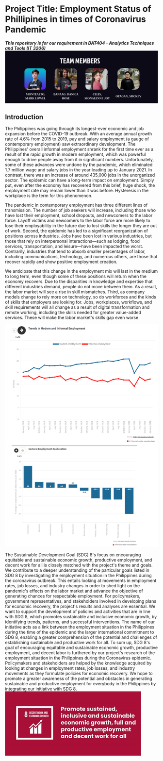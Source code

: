 # Project Title: Employment Status of Phillipines in times of Coronavirus Pandemic
***This repository is for our requirement in BAT404 - Analytics Techniques and Tools (IT 3206)***
![Team Members](images/team_members.png)

## Introduction

The Philippines was going through its longest-ever economic and job expansion before the COVID-19 outbreak. With an average annual growth rate of 4.6% from 2015 to 2019, pay and salary employment (a gauge of contemporary employment) saw extraordinary development. The Philippines' overall informal employment shrank for the first time ever as a result of the rapid growth in modern employment, which was powerful enough to drive people away from it in significant numbers. Unfortunately, some of these advances were undone by the pandemic, which eliminated 1.7 million wage and salary jobs in the year leading up to January 2021. In contrast, there was an increase of around 435,000 jobs in the unorganized sector. The epidemic can have a long-term impact on employment. Simply put, even after the economy has recovered from this brief, huge shock, the employment rate may remain lower than it was before. Hysteresis in the workplace is the term for this phenomenon.

The pandemic in contemporary employment has three different lines of transmission. The number of job seekers will increase, including those who have lost their employment, school dropouts, and newcomers to the labor force. Layoff victims and newcomers to the labor force are more likely to lose their employability in the future due to lost skills the longer they are out of work. Second, the epidemic has led to a significant reorganization of positions across industries. Jobs have been lost in various industries, but those that rely on interpersonal interactions—such as lodging, food services, transportation, and leisure—have been impacted the worst. Contrarily, industries that tend to absorb smaller percentages of labor, including communications, technology, and numerous others, are those that recover rapidly and show positive employment creation.

We anticipate that this change in the employment mix will last in the medium to long term, even though some of these positions will return when the economy recovers. Due to the disparities in knowledge and expertise that different industries demand, people do not move between them. As a result, the labor market will see a rise in skill mismatches.
Third, as company models change to rely more on technology, so do workforces and the kinds of skills that employers are looking for. Jobs, workplaces, workflows, and skill requirements will all change as a result of digital transformation and remote working, including the skills needed for greater value-added services. These will make the labor market's skills gap even worse.

![intro_1](images/intro-1.png)
![intro_2](images/intro-2.png)

The Sustainable Development Goal (SDG) 8's focus on encouraging equitable and sustainable economic growth, productive employment, and decent work for all is closely matched with the project's theme and goals. We contribute to a deeper understanding of the particular goals listed in SDG 8 by investigating the employment situation in the Philippines during the coronavirus outbreak. This entails looking at movements in employment rates, job losses, and industry changes in order to shed light on the pandemic's effects on the labor market and advance the objective of generating chances for respectable employment. For policymakers, government representatives, and stakeholders involved in developing plans for economic recovery, the project's results and analyses are essential. We want to support the development of policies and activities that are in line with SDG 8, which promotes sustainable and inclusive economic growth, by identifying trends, patterns, and successful interventions. The name of our initiative acts as a link between the employment situation in the Philippines during the time of the epidemic and the larger international commitment to SDG 8, enabling a greater comprehension of the potential and challenges of establishing sustainable and productive work for all.
To sum up, SDG 8's goal of encouraging equitable and sustainable economic growth, productive employment, and decent labor is furthered by our project's research of the employment situation in the Philippines during the Coronavirus epidemic. Policymakers and stakeholders are helped by the knowledge acquired by looking at changes in employment rates, job losses, and industry movements as they formulate policies for economic recovery. We hope to promote a greater awareness of the potential and obstacles in generating sustainable and productive employment for everybody in the Philippines by integrating our initiative with SDG 8.
![SDG8](images/sdg_8.jpg)